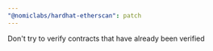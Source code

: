 ```yaml
---
"@nomiclabs/hardhat-etherscan": patch
---
```


Don't try to verify contracts that have already been verified
